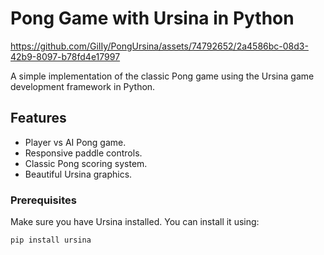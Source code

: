 # Pong Game with Ursina in Python

https://github.com/GiIIy/PongUrsina/assets/74792652/2a4586bc-08d3-42b9-8097-b78fd4e17997

A simple implementation of the classic Pong game using the Ursina game development framework in Python.

## Features

- Player vs AI Pong game.
- Responsive paddle controls.
- Classic Pong scoring system.
- Beautiful Ursina graphics.


### Prerequisites

Make sure you have Ursina installed. You can install it using:

```bash
pip install ursina
